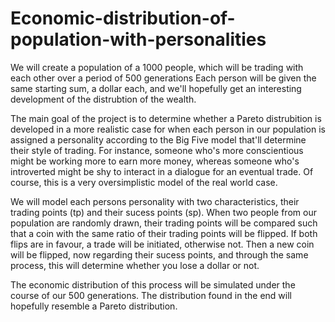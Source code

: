 # Economic-distribution-of-population-with-personalities

We will create a population of a 1000 people, which will be trading with each other over a period of 500 generations
Each person will be given the same starting sum, a dollar each, and we'll hopefully get an interesting development of the distrubtion of the wealth.

The main goal of the project is to determine whether a Pareto distrubition is developed in a more realistic case for when each person in our population is assigned a personality according to the Big Five model that'll determine their style of trading. For instance, someone who's more conscientious might be working more to earn more money, whereas someone who's introverted might be shy to interact in a dialogue for an eventual trade. Of course, this is a very oversimplistic model of the real world case.

We will model each persons personality with two characteristics, their trading points (tp) and their sucess points (sp). When two people from our population are randomly drawn, their trading points will be compared such that a coin with the same ratio of their trading points will be flipped. If both flips are in favour, a trade will be initiated, otherwise not. Then a new coin will be flipped, now regarding their sucess points, and through the same process, this will determine whether you lose a dollar or not.

The economic distribution of this process will be simulated under the course of our 500 generations. The distribution found in the end will hopefully resemble a Pareto distribution. 
